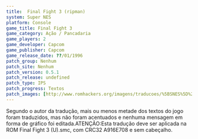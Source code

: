 ```yaml
---
title:  Final Fight 3 (ripman)
system: Super NES
platform: Console
game_title: Final Fight 3
game_category: Ação / Pancadaria
game_players: 2
game_developer: Capcom
game_publisher: Capcom
game_release_date: ??/01/1996
patch_group: Nenhum
patch_site: Nenhum
patch_version: 0.5.1
patch_release: undefined
patch_type: IPS
patch_progress: Textos
patch_images: [http://www.romhackers.org/imagens/traducoes/%5BSNES%5D%20Final%20Fight%203%20-%20ripman%20-%201.png,http://www.romhackers.org/imagens/traducoes/%5BSNES%5D%20Final%20Fight%203%20-%20ripman%20-%202.png,http://www.romhackers.org/imagens/traducoes/%5BSNES%5D%20Final%20Fight%203%20-%20ripman%20-%203.png]
---
```

Segundo o autor da tradução, mais ou menos metade dos textos do jogo foram traduzidos, mas não foram acentuados e nenhuma mensagem em forma de gráfico foi editada.ATENÇÃO:Esta tradução deve ser aplicada na ROM Final Fight 3 (U).smc, com CRC32 A916E708 e sem cabeçalho.